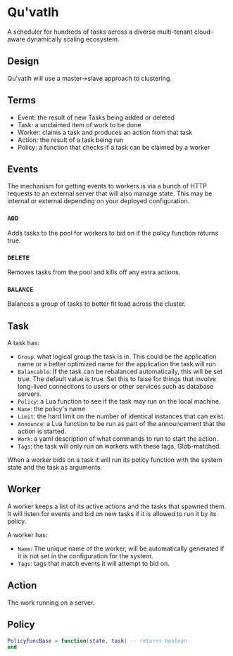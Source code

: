 Qu'vatlh
========

A scheduler for hundreds of tasks across a diverse multi-tenant cloud-aware 
dynamically scaling ecosystem.

Design
------

Qu'vatlh will use a master->slave approach to clustering.

Terms
-----

 - Event: the result of new Tasks being added or deleted
 - Task: a unclaimed item of work to be done
 - Worker: claims a task and produces an action from that task
 - Action: the result of a task being run
 - Policy: a function that checks if a task can be claimed by a worker

Events
------

The mechanism for getting events to workers is via a bunch of HTTP requests to 
an external server that will also manage state. This may be internal or 
external depending on your deployed configuration.

### `ADD`

Adds tasks to the pool for workers to bid on if the policy function returns 
true.

### `DELETE`

Removes tasks from the pool and kills off any extra actions.

### `BALANCE`

Balances a group of tasks to better fit load across the cluster.

Task
----

A task has:

 - `Group`: what logical group the task is in. This could be the application 
 name or a better optimized name for the application the task will run
 - `Balancable`: If the task can be rebalanced automatically, this will be set 
 true. The default value is true. Set this to false for things that involve 
 long-lived connections to users or other services such as database servers.
 - `Policy`: a Lua function to see if the task may run on the local machine.
 - `Name`: the policy's name
 - `Limit`: the hard limit on the number of identical instances that can exist.
 - `Announce`: a Lua function to be run as part of the announcement that the 
 action is started.
 - `Work`: a yaml description of what commands to run to start the action.
 - `Tags`: the task will only run on workers with these tags. Glob-matched.

When a worker bids on a task it will run its policy function with the system 
state and the task as arguments.

Worker
------

A worker keeps a list of its active actions and the tasks that spawned them. It 
will listen for events and bid on new tasks if it is allowed to run it by its 
policy.

A worker has:
 - `Name`: The unique name of the worker, will be automatically generated if it 
 is not set in the configuration for the system.
 - `Tags`: tags that match events it will attempt to bid on.

Action
------

The work running on a server.

Policy
------

```lua
PolicyFuncBase = function(state, task) -- returns boolean
end
```
